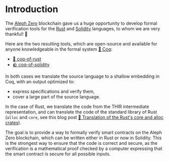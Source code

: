 # Introduction

The [Aleph Zero](https://alephzero.org/) blockchain gave us a huge opportunity to develop formal verification tools for the [Rust](https://www.rust-lang.org/) and [Solidity](https://soliditylang.org/) languages, to whom we are very thankful!&nbsp;🙏

Here are the two resulting tools, which are open-source and available for anyone knowledgeable in the formal system [🐓&nbsp;Coq](https://coq.inria.fr/):

- [🦀 coq-of-rust](https://github.com/formal-land/coq-of-rust)
- [🪨 coq-of-solidity](https://github.com/formal-land/coq-of-solidity)

In both cases we translate the source language to a shallow embedding in Coq, with an output optimized to:

- express specifications and verify them,
- cover a large part of the source language.

In the case of Rust, we translate the code from the THIR intermediate representation, and can translate the code of the standard library of Rust (`alloc` and `core`, see this blog post [🦀&nbsp;Translation of the Rust's core and alloc crates](https://formal.land/blog/2024/04/26/translation-core-alloc-crates)).

The goal is to provide a way to formally verify smart contracts on the Aleph Zero blockchain, which can be written either in Rust or now in Solidity. This is the strongest way to ensure that the code is correct and secure, as the verification is a mathematical proof checked by a computer expressing that the smart contract is secure for all possible inputs.
